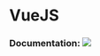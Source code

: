 # VueJS

### Documentation: [![](https://img.shields.io/badge/docs-stable-blue.svg)](https://antonioloureiro.github.io/VueJS.jl/DocsElements.html)
